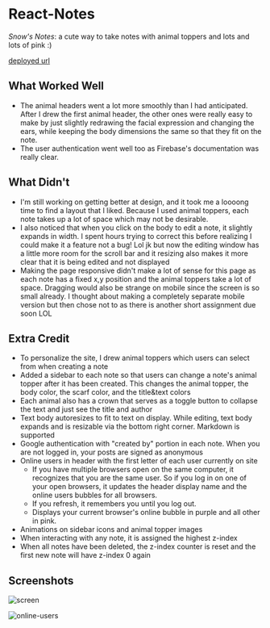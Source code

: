 # React-Notes

*Snow's Notes*: a cute way to take notes with animal toppers and lots and lots of pink :)

[deployed url](https://snowxnote.netlify.app/)

## What Worked Well
- The animal headers went a lot more smoothly than I had anticipated. After I drew the first animal header, the other ones were really easy to make by just slightly redrawing the facial expression and changing the ears, while keeping the body dimensions the same so that they fit on the note. 
- The user authentication went well too as Firebase's documentation was really clear.

## What Didn't
- I'm still working on getting better at design, and it took me a loooong time to find a layout that I liked. Because I used animal toppers, each note takes up a lot of space which may not be desirable. 
- I also noticed that when you click on the body to edit a note, it slightly expands in width. I spent hours trying to correct this before realizing I could make it a feature not a bug! Lol jk but now the editing window has a little more room for the scroll bar and it resizing also makes it more clear that it is being edited and not displayed
- Making the page responsive didn't make a lot of sense for this page as each note has a fixed x,y position and the animal toppers take a lot of space. Dragging would also be strange on mobile since the screen is so small already. I thought about making a completely separate mobile version but then chose not to as there is another short assignment due soon LOL

## Extra Credit
- To personalize the site, I drew animal toppers which users can select from when creating a note
- Added a sidebar to each note so that users can change a note's animal topper after it has been created. This changes the animal topper, the body color, the scarf color, and the title&text colors
- Each animal also has a crown that serves as a toggle button to collapse the text and just see the title and author
- Text body autoresizes to fit to text on display. While editing, text body expands and is resizable via the bottom right corner. Markdown is supported
- Google authentication with "created by" portion in each note. When you are not logged in, your posts are signed as anonymous
- Online users in header with the first letter of each user currently on site
  - If you have multiple browsers open on the same computer, it recognizes that you are the same user. So if you log in on one of your open browsers, it updates the header display name and the online users bubbles for all browsers. 
  - If you refresh, it remembers you until you log out. 
  - Displays your current browser's online bubble in purple and all other in pink.
- Animations on sidebar icons and animal topper images
- When interacting with any note, it is assigned the highest z-index
- When all notes have been deleted, the z-index counter is reset and the first new note will have z-index 0 again

## Screenshots
![screen](https://user-images.githubusercontent.com/38738497/116488141-a8115600-a85f-11eb-96d8-8e3a66bd7c01.PNG)

![online-users](https://user-images.githubusercontent.com/38738497/116489032-eb6cc400-a861-11eb-9ad0-09983db4af9f.PNG)



